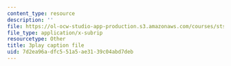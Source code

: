 ```yaml
---
content_type: resource
description: ''
file: https://ol-ocw-studio-app-production.s3.amazonaws.com/courses/sts-069-technology-in-a-dangerous-world-fall-2002/7d2ea96adfc551a5ae3139c04abd7deb_4YRf-1mLlyw.vtt
file_type: application/x-subrip
resourcetype: Other
title: 3play caption file
uid: 7d2ea96a-dfc5-51a5-ae31-39c04abd7deb
---
```

